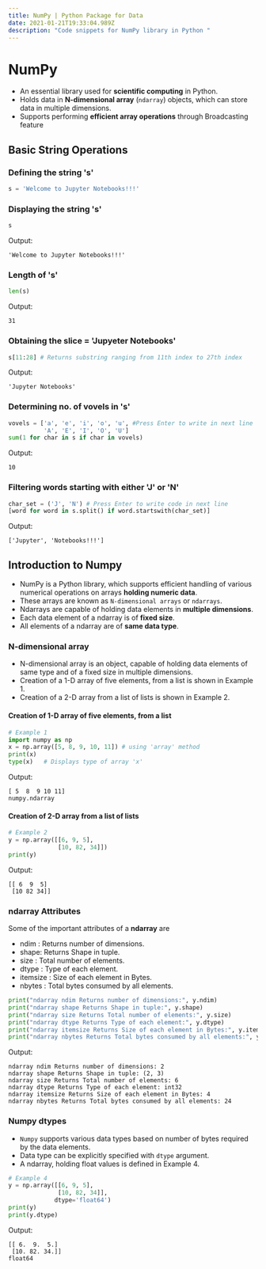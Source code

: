 ```yaml
---
title: NumPy | Python Package for Data
date: 2021-01-21T19:33:04.989Z
description: "Code snippets for NumPy library in Python "
---
```

# NumPy

- An essential library used for __scientific computing__ in Python.
- Holds data in __N-dimensional array__ (`ndarray`) objects, which can store data in multiple dimensions.
- Supports performing __efficient array operations__ through Broadcasting feature

## Basic String Operations

### Defining the string 's'

```Python
s = 'Welcome to Jupyter Notebooks!!!'
```

### Displaying the string 's'

```Python
s
```

Output:

```Console
'Welcome to Jupyter Notebooks!!!'
```

### Length of 's'

```Python
len(s)
```

Output:

```Console
31
```

### Obtaining the slice = 'Jupyeter Notebooks'

```Python
s[11:28] # Returns substring ranging from 11th index to 27th index
```

Output:

```Console
'Jupyter Notebooks'
```

### Determining no. of vovels in 's'

```Python
vovels = ['a', 'e', 'i', 'o', 'u', #Press Enter to write in next line
          'A', 'E', 'I', 'O', 'U']
sum(1 for char in s if char in vovels)
```

Output:

```Console
10
```

### Filtering words starting with either 'J' or 'N'

```Python
char_set = ('J', 'N') # Press Enter to write code in next line
[word for word in s.split() if word.startswith(char_set)]
```

Output:

```Console
['Jupyter', 'Notebooks!!!']
```

## Introduction to Numpy

- NumPy is a Python library, which supports efficient handling of various numerical operations on arrays __holding numeric data__.
- These arrays are known as `N-dimensional arrays` or `ndarrays`.
- Ndarrays are capable of holding data elements in __multiple dimensions__.
- Each data element of a ndarray is of __fixed size__.
- All elements of a ndarray are of __same data type__.

### N-dimensional array

- N-dimensional array is an object, capable of holding data elements of same type and of a fixed size in multiple dimensions.
- Creation of a 1-D array of five elements, from a list is shown in Example 1.
- Creation of a 2-D array from a list of lists is shown in Example 2.

#### Creation of 1-D array of five elements, from a list

```Python
# Example 1 
import numpy as np
x = np.array([5, 8, 9, 10, 11]) # using 'array' method
print(x)
type(x)   # Displays type of array 'x'
```

Output:

```Console
[ 5  8  9 10 11]
numpy.ndarray
```

#### Creation of 2-D array from a list of lists

```Python
# Example 2
y = np.array([[6, 9, 5], 
              [10, 82, 34]])  
print(y)
```

Output:

```Console
[[ 6  9  5]
 [10 82 34]]
```

### ndarray Attributes

Some of the important attributes of a **ndarray** are

- ndim : Returns number of dimensions.
- shape: Returns Shape in tuple.
- size : Total number of elements.
- dtype : Type of each element.
- itemsize : Size of each element in Bytes.
- nbytes : Total bytes consumed by all elements.

```Python
print("ndarray ndim Returns number of dimensions:", y.ndim)
print("ndarray shape Returns Shape in tuple:", y.shape)
print("ndarray size Returns Total number of elements:", y.size)
print("ndarray dtype Returns Type of each element:", y.dtype)
print("ndarray itemsize Returns Size of each element in Bytes:", y.itemsize)
print("ndarray nbytes Returns Total bytes consumed by all elements:", y.nbytes)
```

Output:

```Console
ndarray ndim Returns number of dimensions: 2
ndarray shape Returns Shape in tuple: (2, 3)
ndarray size Returns Total number of elements: 6
ndarray dtype Returns Type of each element: int32
ndarray itemsize Returns Size of each element in Bytes: 4
ndarray nbytes Returns Total bytes consumed by all elements: 24
```

### Numpy dtypes

- ```Numpy``` supports various data types based on number of bytes required by the data elements.
- Data type can be explicitly specified with ```dtype``` argument.
- A ndarray, holding float values is defined in Example 4.

```Python
# Example 4
y = np.array([[6, 9, 5],
              [10, 82, 34]], 
             dtype='float64')  
print(y)
print(y.dtype)
```

Output:

```Console
[[ 6.  9.  5.]
 [10. 82. 34.]]
float64
```

